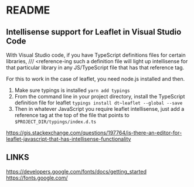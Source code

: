 # README

## Intellisense support for Leaflet in Visual Studio Code

With Visual Studio code, if you have TypeScript definitions files for certain
libraries, /// <reference-ing such a definition file will light up
intellisense for that particular library in any JS/TypeScript file that has
that reference tag.

For this to work in the case of leaflet, you need node.js installed and then.

1. Make sure typings is installed  `yarn add typings`
2. From the command line in your project directory, install the TypeScript
   definition file for leaflet `typings install dt~leaflet --global --save`
3. Then in whatever JavaScript you require leaflet intellisense, just add a
reference tag at the top of the file that points to
`$PROJECT_DIR/typings/index.d.ts`

https://gis.stackexchange.com/questions/197764/is-there-an-editor-for-leaflet-javascript-that-has-intellisense-functionality

## LINKS

https://developers.google.com/fonts/docs/getting_started
https://fonts.google.com/